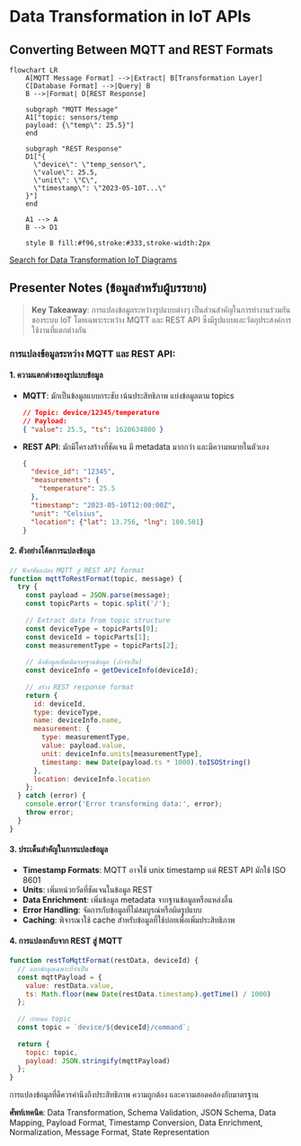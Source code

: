 # Data Transformation in IoT APIs

## Converting Between MQTT and REST Formats

```mermaid
flowchart LR
    A[MQTT Message Format] -->|Extract| B[Transformation Layer]
    C[Database Format] -->|Query| B
    B -->|Format| D[REST Response]
    
    subgraph "MQTT Message"
    A1["topic: sensors/temp
    payload: {\"temp\": 25.5}"]
    end
    
    subgraph "REST Response"
    D1["{
      \"device\": \"temp_sensor\",
      \"value\": 25.5,
      \"unit\": \"C\",
      \"timestamp\": \"2023-05-10T...\"
    }"]
    end
    
    A1 --> A
    B --> D1
    
    style B fill:#f96,stroke:#333,stroke-width:2px
```

[Search for Data Transformation IoT Diagrams](https://www.google.com/search?q=data+transformation+mqtt+to+rest+api+diagram&tbm=isch)

## Presenter Notes (ข้อมูลสำหรับผู้บรรยาย)

> **Key Takeaway**: การแปลงข้อมูลระหว่างรูปแบบต่างๆ เป็นส่วนสำคัญในการทำงานร่วมกันของระบบ IoT โดยเฉพาะระหว่าง MQTT และ REST API ซึ่งมีรูปแบบและวัตถุประสงค์การใช้งานที่แตกต่างกัน

### การแปลงข้อมูลระหว่าง MQTT และ REST API:

#### 1. ความแตกต่างของรูปแบบข้อมูล
- **MQTT**: มักเป็นข้อมูลแบบกระชับ เน้นประสิทธิภาพ แบ่งข้อมูลตาม topics
  ```json
  // Topic: device/12345/temperature
  // Payload:
  { "value": 25.5, "ts": 1620634800 }
  ```
  
- **REST API**: มักมีโครงสร้างที่ชัดเจน มี metadata มากกว่า และมีความหมายในตัวเอง
  ```json
  {
    "device_id": "12345",
    "measurements": {
      "temperature": 25.5
    },
    "timestamp": "2023-05-10T12:00:00Z",
    "unit": "Celsius",
    "location": {"lat": 13.756, "lng": 100.501}
  }
  ```

#### 2. ตัวอย่างโค้ดการแปลงข้อมูล

```javascript
// ฟังก์ชันแปลง MQTT สู่ REST API format
function mqttToRestFormat(topic, message) {
  try {
    const payload = JSON.parse(message);
    const topicParts = topic.split('/');
    
    // Extract data from topic structure
    const deviceType = topicParts[0];
    const deviceId = topicParts[1];
    const measurementType = topicParts[2];
    
    // ดึงข้อมูลเพิ่มเติมจากฐานข้อมูล (ถ้าจำเป็น)
    const deviceInfo = getDeviceInfo(deviceId);
    
    // สร้าง REST response format
    return {
      id: deviceId,
      type: deviceType,
      name: deviceInfo.name,
      measurement: {
        type: measurementType,
        value: payload.value,
        unit: deviceInfo.units[measurementType],
        timestamp: new Date(payload.ts * 1000).toISOString()
      },
      location: deviceInfo.location
    };
  } catch (error) {
    console.error('Error transforming data:', error);
    throw error;
  }
}
```

#### 3. ประเด็นสำคัญในการแปลงข้อมูล

- **Timestamp Formats**: MQTT อาจใช้ unix timestamp แต่ REST API มักใช้ ISO 8601
- **Units**: เพิ่มหน่วยวัดที่ชัดเจนในข้อมูล REST
- **Data Enrichment**: เพิ่มข้อมูล metadata จากฐานข้อมูลหรือแหล่งอื่น
- **Error Handling**: จัดการกับข้อมูลที่ไม่สมบูรณ์หรือผิดรูปแบบ
- **Caching**: พิจารณาใช้ cache สำหรับข้อมูลที่ใช้บ่อยเพื่อเพิ่มประสิทธิภาพ

#### 4. การแปลงกลับจาก REST สู่ MQTT

```javascript
function restToMqttFormat(restData, deviceId) {
  // แยกข้อมูลเฉพาะที่จำเป็น
  const mqttPayload = {
    value: restData.value,
    ts: Math.floor(new Date(restData.timestamp).getTime() / 1000)
  };
  
  // กำหนด topic
  const topic = `device/${deviceId}/command`;
  
  return {
    topic: topic,
    payload: JSON.stringify(mqttPayload)
  };
}
```

การแปลงข้อมูลที่ดีควรคำนึงถึงประสิทธิภาพ ความถูกต้อง และความสอดคล้องกับมาตรฐาน

**ศัพท์เทคนิค**: Data Transformation, Schema Validation, JSON Schema, Data Mapping, Payload Format, Timestamp Conversion, Data Enrichment, Normalization, Message Format, State Representation
